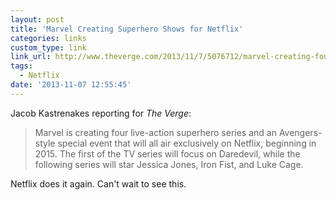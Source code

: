 ```yaml
---
layout: post
title: 'Marvel Creating Superhero Shows for Netflix'
categories: links
custom_type: link
link_url: http://www.theverge.com/2013/11/7/5076712/marvel-creating-four-superhero-tv-series-netflix-exclusives
tags:
  - Netflix
date: '2013-11-07 12:55:45'
---
```

Jacob Kastrenakes reporting for *The Verge*:

>Marvel is creating four live-action superhero series and an Avengers-style special event that will all air exclusively on Netflix, beginning in 2015. The first of the TV series will focus on Daredevil, while the following series will star Jessica Jones, Iron Fist, and Luke Cage.

Netflix does it again. Can't wait to see this. 